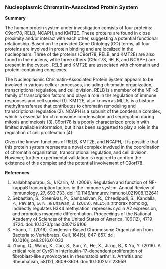 ### Nucleoplasmic Chromatin-Associated Protein System

**Summary**

The human protein system under investigation consists of four proteins: C9orf78, RELB, NCAPH, and KMT2E. These proteins are found in close proximity and/or interact with each other, suggesting a potential functional relationship. Based on the provided Gene Ontology (GO) terms, all four proteins are involved in protein binding and are localized in the nucleoplasm. Three of the proteins (C9orf78, RELB, and KMT2E) are also found in the nucleus, while three others (C9orf78, RELB, and NCAPH) are present in the cytosol. RELB and KMT2E are associated with chromatin and protein-containing complexes.

The Nucleoplasmic Chromatin-Associated Protein System appears to be involved in various cellular processes, including chromatin organization, transcriptional regulation, and cell division. RELB is a member of the NF-κB family of transcription factors and plays a role in the regulation of immune responses and cell survival (1). KMT2E, also known as MLL5, is a histone methyltransferase that contributes to chromatin remodeling and transcriptional regulation (2). NCAPH is a subunit of the condensin complex, which is essential for chromosome condensation and segregation during mitosis and meiosis (3). C9orf78 is a poorly characterized protein with limited available information, but it has been suggested to play a role in the regulation of cell proliferation (4).

Given the known functions of RELB, KMT2E, and NCAPH, it is possible that this protein system represents a novel complex involved in the coordination of chromatin organization, transcriptional regulation, and cell division. However, further experimental validation is required to confirm the existence of this complex and the potential involvement of C9orf78.

**References**

1. Vallabhapurapu, S., & Karin, M. (2009). Regulation and function of NF-kappaB transcription factors in the immune system. Annual Review of Immunology, 27, 693-733. doi: 10.1146/annurev.immunol.021908.132641
2. Sebastian, S., Sreenivas, P., Sambasivan, R., Cheedipudi, S., Kandalla, P., Pavlath, G. K., & Dhawan, J. (2009). MLL5, a trithorax homolog, indirectly regulates H3K4 methylation, represses cyclin A2 expression, and promotes myogenic differentiation. Proceedings of the National Academy of Sciences of the United States of America, 106(12), 4719-4724. doi: 10.1073/pnas.0807136106
3. Hirano, T. (2016). Condensin-Based Chromosome Organization from Bacteria to Vertebrates. Cell, 164(5), 847-857. doi: 10.1016/j.cell.2016.01.033
4. Zhang, Q., Wang, X., Cao, S., Sun, Y., He, X., Jiang, B., & Yu, Y. (2016). A critical role of Cyr61 in interleukin-17-dependent proliferation of fibroblast-like synoviocytes in rheumatoid arthritis. Arthritis and Rheumatism, 58(12), 3609-3619. doi: 10.1002/art.23959